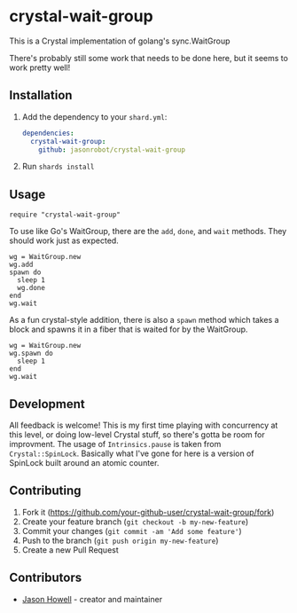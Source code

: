 # crystal-wait-group

This is a Crystal implementation of golang's sync.WaitGroup

There's probably still some work that needs to be done here, but it seems to work pretty well!

## Installation

1. Add the dependency to your `shard.yml`:

   ```yaml
   dependencies:
     crystal-wait-group:
       github: jasonrobot/crystal-wait-group
   ```

2. Run `shards install`

## Usage

```crystal
require "crystal-wait-group"
```

To use like Go's WaitGroup, there are the `add`, `done`, and `wait` methods. They should work just as expected.

```
wg = WaitGroup.new
wg.add
spawn do
  sleep 1
  wg.done
end
wg.wait
```

As a fun crystal-style addition, there is also a `spawn` method which takes a block and spawns it in a fiber that is waited for by the WaitGroup.

```
wg = WaitGroup.new
wg.spawn do
  sleep 1
end
wg.wait
```

## Development

All feedback is welcome! This is my first time playing with concurrency at this level, or doing low-level Crystal stuff, so there's gotta be room for improvment. The usage of `Intrinsics.pause` is taken from `Crystal::SpinLock`. Basically what I've gone for here is a version of SpinLock built around an atomic counter.

## Contributing

1. Fork it (<https://github.com/your-github-user/crystal-wait-group/fork>)
2. Create your feature branch (`git checkout -b my-new-feature`)
3. Commit your changes (`git commit -am 'Add some feature'`)
4. Push to the branch (`git push origin my-new-feature`)
5. Create a new Pull Request

## Contributors

- [Jason Howell](https://github.com/your-github-user) - creator and maintainer

